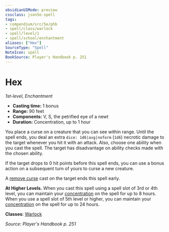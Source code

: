 ```yaml
---
obsidianUIMode: preview
cssclass: json5e-spell
tags:
- compendium/src/5e/phb
- spell/class/warlock
- spell/level/1
- spell/school/enchantment
aliases: ["Hex"]
SourceType: "Spell"
NoteIcon: spell
BookSource: Player's Handbook p. 251
---
```

# Hex
*1st-level, Enchantment*  

- **Casting time:** 1 bonus
- **Range:** 90 feet
- **Components:** V, S, the petrified eye of a newt
- **Duration:** Concentration, up to 1 hour

You place a curse on a creature that you can see within range. Until the spell ends, you deal an extra `dice: 1d6|avg|noform` (`1d6`) necrotic damage to the target whenever you hit it with an attack. Also, choose one ability when you cast the spell. The target has disadvantage on ability checks made with the chosen ability.

If the target drops to 0 hit points before this spell ends, you can use a bonus action on a subsequent turn of yours to curse a new creature.

A [remove curse](/3-Mechanics/CLI/spells/remove-curse.md) cast on the target ends this spell early.

**At Higher Levels.** When you cast this spell using a spell slot of 3rd or 4th level, you can maintain your [concentration](/3-Mechanics/CLI/rules/conditions.md#concentration) on the spell for up to 8 hours. When you use a spell slot of 5th level or higher, you can maintain your [concentration](/3-Mechanics/CLI/rules/conditions.md#concentration) on the spell for up to 24 hours.

**Classes**: [Warlock](/3-Mechanics/CLI/classes/warlock.md)

*Source: Player's Handbook p. 251*